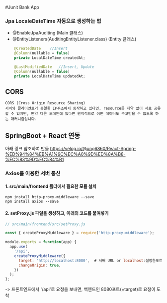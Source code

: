 #Junit Bank App

### Jpa LocaleDateTime 자동으로 생성하는 법
- @EnableJpaAuditing (Main 클래스)
- @EntityListeners(AuditingEntityListener.class) (Entity 클래스)
```java
    @CreatedDate    //Insert
    @Column(nullable = false)
    private LocalDateTime createdAt;

    @LastModifiedDate   //Insert, Update
    @Column(nullable = false)
    private LocalDateTime updatedAt;


```
## CORS
```
CORS (Cross Origin Resource Sharing)
서버와 클라이언트가 동일한 IP주소에서 동작하고 있다면, resource를 제약 없이 서로 공유할 수 있지만, 만약 다른 도메인에 있다면 원칙적으로 어떤 데이터도 주고받을 수 없도록 하는 매커니즘입니다.
```


## SpringBoot + React 연동
아래 링크 참조하여 만들
https://velog.io/@ung6860/React-Spring-%ED%94%84%EB%A1%9C%EC%A0%9D%ED%8A%B8-%EC%83%9D%EC%84%B1



### Axios를 이용한 서버 통신
#### 1. src/main/frontend 폴더에서 필요한 모듈 설치 
    npm install http-proxy-middleware --save    
    npm install axios --save
#### 2. setProxy.js 파일을 생성하고, 아래의 코드를 붙여넣기
```js
// src/main/frontend/src/setProxy.js

const { createProxyMiddleware } = require('http-proxy-middleware');

module.exports = function(app) {
  app.use(
    '/api',
    createProxyMiddleware({
      target: 'http://localhost:8080',	# 서버 URL or localhost:설정한포트번호
      changeOrigin: true,
    })
  );
};
```
-> 프론트엔드에서 '/api'로 요청을 보내면, 백엔드인 8080포트(=target)로 요청이 도착



